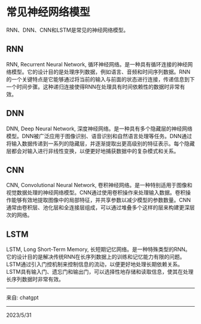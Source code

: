# 常见神经网络模型

RNN、DNN、CNN和LSTM是常见的神经网络模型。  

## RNN
RNN, Recurrent Neural Network, 循环神经网络。是一种具有循环连接的神经网络模型。它的设计目的是处理序列数据，例如语言、音频和时间序列数据。RNN的一个关键特点是它能够通过将当前的输入与前面的状态进行连接，传递信息到下一个时间步骤。这种递归连接使得RNN在处理具有时间依赖性的数据时非常有效。  

## DNN
DNN, Deep Neural Network, 深度神经网络。是一种具有多个隐藏层的神经网络模型。DNN被广泛应用于图像识别、语音识别和自然语言处理等任务。DNN通过将输入数据传递到一系列的隐藏层，并逐渐提取出更高级别的特征表示。每个隐藏层都会对输入进行非线性变换，以便更好地捕获数据中的复杂模式和关系。  

## CNN
CNN, Convolutional Neural Network, 卷积神经网络。是一种特别适用于图像和视觉数据处理的神经网络模型。CNN通过使用卷积操作来处理输入数据。卷积操作能够有效地提取图像中的局部特征，并共享参数以减少模型的参数数量。CNN通常由卷积层、池化层和全连接层组成，可以通过堆叠多个这样的层来构建更深层次的网络。  

## LSTM
LSTM, Long Short-Term Memory, 长短期记忆网络。是一种特殊类型的RNN。它的设计目的是解决传统RNN在长序列数据上的训练和记忆能力有限的问题。LSTM通过引入门控机制来控制信息的流动，以便更好地处理长期依赖关系。LSTM具有输入门、遗忘门和输出门，可以选择性地存储和读取信息，使其在处理长序列数据时非常有效。


---
来自: chatgpt  


---
2023/5/31  
